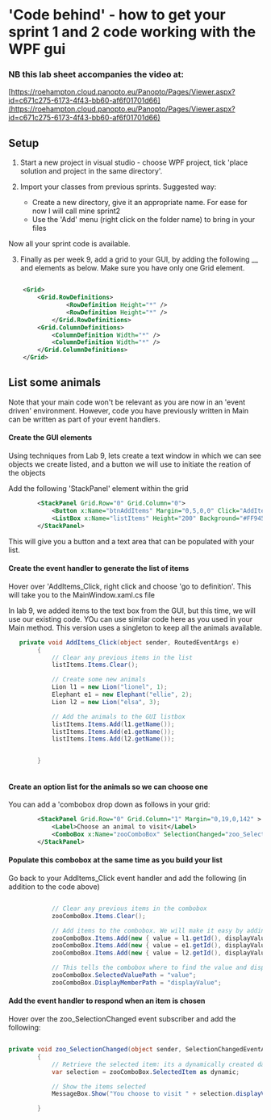 # 'Code behind' - how to get your sprint 1 and 2 code working with the WPF gui

### NB this lab sheet accompanies the video at:
[https://roehampton.cloud.panopto.eu/Panopto/Pages/Viewer.aspx?id=c671c275-6173-4f43-bb60-af6f01701d66](https://roehampton.cloud.panopto.eu/Panopto/Pages/Viewer.aspx?id=c671c275-6173-4f43-bb60-af6f01701d66)



##  Setup

   1. Start a new project in visual studio - choose WPF project, tick 'place solution and project in the same directory'.

   2. Import your classes from previous sprints. Suggested way: 
        * Create a new directory, give it an appropriate name.  For ease for now I will call mine sprint2
        * Use the 'Add' menu (right click on the folder name) to bring in your files

Now all your sprint code is available.

   3. Finally as per week 9, add a grid to your GUI, by adding the following __ <Grid> and </Grid> elements as below.  Make sure you have only one Grid element.

```xml

    <Grid>
        <Grid.RowDefinitions>
                <RowDefinition Height="*" />
                <RowDefinition Height="*" />
            </Grid.RowDefinitions>
        <Grid.ColumnDefinitions>
            <ColumnDefinition Width="*" />
            <ColumnDefinition Width="*" />
        </Grid.ColumnDefinitions>
    </Grid>

```


##  List some animals

Note that your main code won't be relevant as you are now in an 'event driven' environment.  However, code you have previously written in Main can be written as part of your event handlers.

#### Create the GUI elements

Using techniques from Lab 9, lets create a text window in which we can see objects we create listed, and a button we will use to initiate the reation of the objects

Add the following 'StackPanel' element within the grid

```xml
        <StackPanel Grid.Row="0" Grid.Column="0">
            <Button x:Name="btnAddItems" Margin="0,5,0,0" Click="AddItems_Click" Background="#FFA3A9E4">List</Button>
            <ListBox x:Name="listItems" Height="200" Background="#FF945E5E" />
        </StackPanel>

```

This will give you a button and a text area that can be populated with your list.


#### Create the event handler to generate the list of items

Hover over 'AddItems_Click, right click and choose 'go to definition'.  This will take you to the MainWindow.xaml.cs file

In lab 9, we added items to the text box from the GUI, but this time, we will use our existing code.  YOu can use similar code here as you used in your Main method.  This version uses a singleton to keep all the animals available.

```c#
   private void AddItems_Click(object sender, RoutedEventArgs e)
        {
            // Clear any previous items in the list
            listItems.Items.Clear();

            // Create some new animals
            Lion l1 = new Lion("lionel", 1);
            Elephant e1 = new Elephant("ellie", 2);
            Lion l2 = new Lion("elsa", 3);

            // Add the animals to the GUI listbox
            listItems.Items.Add(l1.getName());
            listItems.Items.Add(e1.getName());
            listItems.Items.Add(l2.getName());


        }
 

```

#### Create an option list for the animals so we can choose one

You can add a 'combobox drop down as follows in your grid:

```xml
        <StackPanel Grid.Row="0" Grid.Column="1" Margin="0,19,0,142" >
            <Label>Choose an animal to visit</Label>
            <ComboBox x:Name="zooComboBox" SelectionChanged="zoo_SelectionChanged"></ComboBox>
        </StackPanel>
```

#### Populate this combobox at the same time as you build your list

Go back to your AddItems_Click event handler and add the following (in addition to the code above)

```c#

            // Clear any previous items in the combobox
            zooComboBox.Items.Clear();

            // Add items to the combobox. We will make it easy by adding a dynamic class with properties value and displayValue
            zooComboBox.Items.Add(new { value = l1.getId(), displayValue = l1.getName() });
            zooComboBox.Items.Add(new { value = e1.getId(), displayValue = e1.getName() }); 
            zooComboBox.Items.Add(new { value = l2.getId(), displayValue = l2.getName() }); 

            // This tells the combobox where to find the value and display value
            zooComboBox.SelectedValuePath = "value";
            zooComboBox.DisplayMemberPath = "displayValue";

```

#### Add the event handler to respond when an item is chosen

Hover over the zoo_SelectionChanged event subscriber and add the following:

```c#

private void zoo_SelectionChanged(object sender, SelectionChangedEventArgs e)
        {
            // Retrieve the selected item: its a dynamically created data stucture
            var selection = zooComboBox.SelectedItem as dynamic;

            // Show the items selected
            MessageBox.Show("You choose to visit " + selection.displayValue + " " + selection.value);

        }
```






